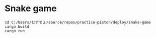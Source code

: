 # Snake game

```shell
cd C:/Users/むずでょ/source/repos/practice-piston/deploy/snake-game
cargo build
cargo run
```